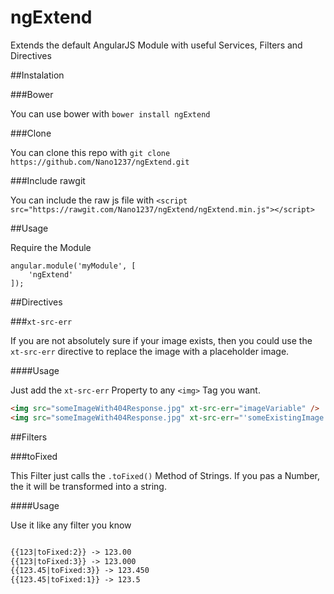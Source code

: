 # ngExtend
Extends the default AngularJS Module with useful Services, Filters and Directives


##Instalation

###Bower

You can use bower with `bower install ngExtend`

###Clone

You can clone this repo with `git clone https://github.com/Nano1237/ngExtend.git`

###Include rawgit

You can include the raw js file with `<script src="https://rawgit.com/Nano1237/ngExtend/ngExtend.min.js"></script>`


##Usage

Require the Module

```
angular.module('myModule', [
    'ngExtend'
]);
```

##Directives

###`xt-src-err`

If you are not absolutely sure if your image exists, then you could use the `xt-src-err` directive to replace the image with a placeholder image.

####Usage

Just add the `xt-src-err` Property to any `<img>` Tag you want.
```html
<img src="someImageWith404Response.jpg" xt-src-err="imageVariable" />
<img src="someImageWith404Response.jpg" xt-src-err="'someExistingImage.jpg'" />
```

##Filters

###toFixed

This Filter just calls the `.toFixed()` Method of Strings.
If you pas a Number, the it will be transformed into a string.

####Usage

Use it like any filter you know

```html

{{123|toFixed:2}} -> 123.00
{{123|toFixed:3}} -> 123.000
{{123.45|toFixed:3}} -> 123.450
{{123.45|toFixed:1}} -> 123.5

```